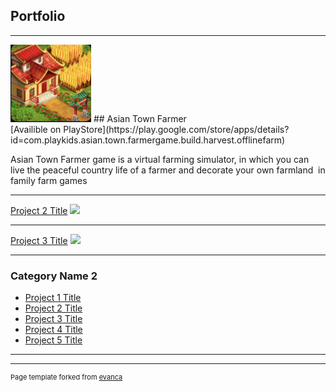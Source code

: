 ## Portfolio

---

<img src="images/asian.png?raw=true"/>
## Asian Town Farmer
<br>
[Availible on PlayStore](https://play.google.com/store/apps/details?id=com.playkids.asian.town.farmergame.build.harvest.offlinefarm)
<br>

Asian Town Farmer game is a virtual farming simulator, in which you can  live the peaceful country life of a farmer and decorate your own farmland  in family farm games

---
[Project 2 Title](/pdf/sample_presentation.pdf)
<img src="images/dummy_thumbnail.jpg?raw=true"/>

---
[Project 3 Title](http://example.com/)
<img src="images/dummy_thumbnail.jpg?raw=true"/>

---

### Category Name 2

- [Project 1 Title](http://example.com/)
- [Project 2 Title](http://example.com/)
- [Project 3 Title](http://example.com/)
- [Project 4 Title](http://example.com/)
- [Project 5 Title](http://example.com/)

---




---
<p style="font-size:11px">Page template forked from <a href="https://github.com/evanca/quick-portfolio">evanca</a></p>
<!-- Remove above link if you don't want to attibute -->
